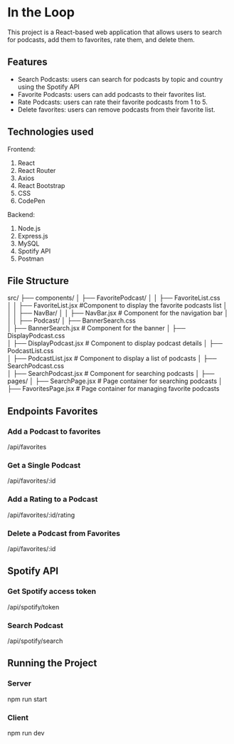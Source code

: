 # In the Loop

This project is a React-based web application that allows users to search for podcasts, add them to favorites, rate them, and delete them.

## Features

- Search Podcasts: users can search for podcasts by topic and country using the Spotify API
- Favorite Podcasts: users can add podcasts to their favorites list.
- Rate Podcasts: users can rate their favorite podcasts from 1 to 5.
- Delete favorites: users can remove podcasts from their favorite list.

## Technologies used

Frontend:

1. React
2. React Router
3. Axios
4. React Bootstrap
5. CSS
6. CodePen

Backend:

1. Node.js
2. Express.js
3. MySQL
4. Spotify API
5. Postman

## File Structure

src/
├── components/
│ ├── FavoritePodcast/
│ │ ├── FavoriteList.css  
│ │ ├── FavoriteList.jsx #Component to display the favorite podcasts list
│ │
│ ├── NavBar/
│ │ ├── NavBar.jsx # Component for the navigation bar
│ │
│ ├── Podcast/
│ ├── BannerSearch.css  
│ ├── BannerSearch.jsx # Component for the banner
│ ├── DisplayPodcast.css  
│ ├── DisplayPodcast.jsx # Component to display podcast details
│ ├── PodcastList.css  
│ ├── PodcastList.jsx # Component to display a list of podcasts
│ ├── SearchPodcast.css  
│ ├── SearchPodcast.jsx # Component for searching podcasts
│
├── pages/
│ ├── SearchPage.jsx # Page container for searching podcasts
│ ├── FavoritesPage.jsx # Page container for managing favorite podcasts

## Endpoints Favorites

### Add a Podcast to favorites

/api/favorites

### Get a Single Podcast

/api/favorites/:id

### Add a Rating to a Podcast

/api/favorites/:id/rating

### Delete a Podcast from Favorites

/api/favorites/:id

## Spotify API

### Get Spotify access token

/api/spotify/token

### Search Podcast

/api/spotify/search

## Running the Project

### Server

npm run start

### Client

npm run dev
